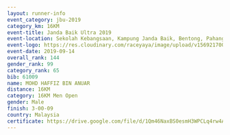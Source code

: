 ```yaml
---
layout: runner-info 
event_category: jbu-2019 
category_km: 16KM 
event-title: Janda Baik Ultra 2019 
event-location: Sekolah Kebangsaan, Kampung Janda Baik, Bentong, Pahang, Malaysia 
event-logo: https://res.cloudinary.com/raceyaya/image/upload/v1569217009/logo/janda-baik_vch1pc.jpg 
event-date: 2019-09-14
overall_rank: 144
gender_rank: 99
category_rank: 65
bib: 61009
name: MOHD HAFFIZ BIN ANUAR
distance: 16KM
category: 16KM Men Open
gender: Male
finish: 3-00-09
country: Malaysia
certificate: https://drive.google.com/file/d/1Qm46NaxBS0esmH3WPCLq4rw4Ay-hrJbQ/view?usp=sharing
---
```

